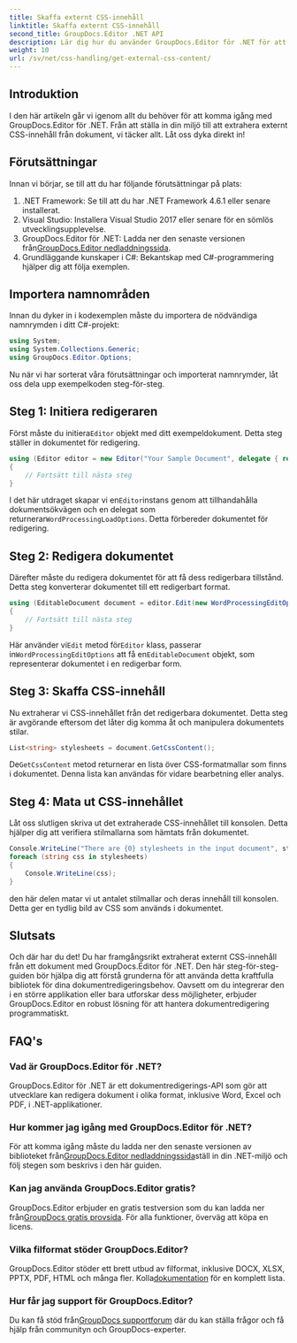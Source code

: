 ```yaml
---
title: Skaffa externt CSS-innehåll
linktitle: Skaffa externt CSS-innehåll
second_title: GroupDocs.Editor .NET API
description: Lär dig hur du använder GroupDocs.Editor för .NET för att extrahera externt CSS-innehåll från dokument med denna steg-för-steg-guide. Perfekt för utvecklare som integrerar dokument.
weight: 10
url: /sv/net/css-handling/get-external-css-content/
---
```

## Introduktion
I den här artikeln går vi igenom allt du behöver för att komma igång med GroupDocs.Editor för .NET. Från att ställa in din miljö till att extrahera externt CSS-innehåll från dokument, vi täcker allt. Låt oss dyka direkt in!
## Förutsättningar
Innan vi börjar, se till att du har följande förutsättningar på plats:
1. .NET Framework: Se till att du har .NET Framework 4.6.1 eller senare installerat.
2. Visual Studio: Installera Visual Studio 2017 eller senare för en sömlös utvecklingsupplevelse.
3.  GroupDocs.Editor för .NET: Ladda ner den senaste versionen från[GroupDocs.Editor nedladdningssida](https://releases.groupdocs.com/editor/net/).
4. Grundläggande kunskaper i C#: Bekantskap med C#-programmering hjälper dig att följa exemplen.
## Importera namnområden
Innan du dyker in i kodexemplen måste du importera de nödvändiga namnrymden i ditt C#-projekt:
```csharp
using System;
using System.Collections.Generic;
using GroupDocs.Editor.Options;
```
Nu när vi har sorterat våra förutsättningar och importerat namnrymder, låt oss dela upp exempelkoden steg-för-steg.
## Steg 1: Initiera redigeraren
 Först måste du initiera`Editor` objekt med ditt exempeldokument. Detta steg ställer in dokumentet för redigering.
```csharp
using (Editor editor = new Editor("Your Sample Document", delegate { return new WordProcessingLoadOptions(); }))
{
    // Fortsätt till nästa steg
}
```
 I det här utdraget skapar vi en`Editor`instans genom att tillhandahålla dokumentsökvägen och en delegat som returnerar`WordProcessingLoadOptions`. Detta förbereder dokumentet för redigering.
## Steg 2: Redigera dokumentet
Därefter måste du redigera dokumentet för att få dess redigerbara tillstånd. Detta steg konverterar dokumentet till ett redigerbart format.
```csharp
using (EditableDocument document = editor.Edit(new WordProcessingEditOptions()))
{
    // Fortsätt till nästa steg
}
```
 Här använder vi`Edit` metod för`Editor` klass, passerar in`WordProcessingEditOptions` att få en`EditableDocument` objekt, som representerar dokumentet i en redigerbar form.
## Steg 3: Skaffa CSS-innehåll
Nu extraherar vi CSS-innehållet från det redigerbara dokumentet. Detta steg är avgörande eftersom det låter dig komma åt och manipulera dokumentets stilar.
```csharp
List<string> stylesheets = document.GetCssContent();
```
 De`GetCssContent` metod returnerar en lista över CSS-formatmallar som finns i dokumentet. Denna lista kan användas för vidare bearbetning eller analys.
## Steg 4: Mata ut CSS-innehållet
Låt oss slutligen skriva ut det extraherade CSS-innehållet till konsolen. Detta hjälper dig att verifiera stilmallarna som hämtats från dokumentet.
```csharp
Console.WriteLine("There are {0} stylesheets in the input document", stylesheets.Count);
foreach (string css in stylesheets)
{
    Console.WriteLine(css);
}
```
den här delen matar vi ut antalet stilmallar och deras innehåll till konsolen. Detta ger en tydlig bild av CSS som används i dokumentet.
## Slutsats
Och där har du det! Du har framgångsrikt extraherat externt CSS-innehåll från ett dokument med GroupDocs.Editor för .NET. Den här steg-för-steg-guiden bör hjälpa dig att förstå grunderna för att använda detta kraftfulla bibliotek för dina dokumentredigeringsbehov. Oavsett om du integrerar den i en större applikation eller bara utforskar dess möjligheter, erbjuder GroupDocs.Editor en robust lösning för att hantera dokumentredigering programmatiskt.
## FAQ's
### Vad är GroupDocs.Editor för .NET?
GroupDocs.Editor för .NET är ett dokumentredigerings-API som gör att utvecklare kan redigera dokument i olika format, inklusive Word, Excel och PDF, i .NET-applikationer.
### Hur kommer jag igång med GroupDocs.Editor för .NET?
 För att komma igång måste du ladda ner den senaste versionen av biblioteket från[GroupDocs.Editor nedladdningssida](https://releases.groupdocs.com/editor/net/)ställ in din .NET-miljö och följ stegen som beskrivs i den här guiden.
### Kan jag använda GroupDocs.Editor gratis?
 GroupDocs.Editor erbjuder en gratis testversion som du kan ladda ner från[GroupDocs gratis provsida](https://releases.groupdocs.com/). För alla funktioner, överväg att köpa en licens.
### Vilka filformat stöder GroupDocs.Editor?
 GroupDocs.Editor stöder ett brett utbud av filformat, inklusive DOCX, XLSX, PPTX, PDF, HTML och många fler. Kolla[dokumentation](https://tutorials.groupdocs.com/editor/net/) för en komplett lista.
### Hur får jag support för GroupDocs.Editor?
 Du kan få stöd från[GroupDocs supportforum](https://forum.groupdocs.com/c/editor/20) där du kan ställa frågor och få hjälp från communityn och GroupDocs-experter.